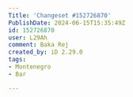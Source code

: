 ```yaml
---
Title: 'Changeset #152726870'
PublishDate: 2024-06-15T15:35:49Z
id: 152726870
user: L29Ah
comment: Baka Rej
created_by: iD 2.29.0
tags:
- Montenegro
- Bar

---
```

